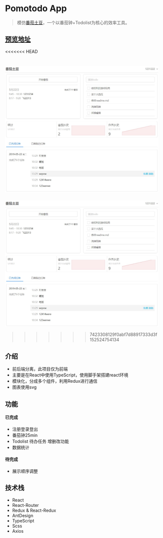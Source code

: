 # Pomotodo App
> 模仿[番茄土豆](https://pomotodo.com/app/)，一个以番茄钟+Todolist为核心的效率工具。

## [预览地址](https://glen-ni.github.io/pomotodo-app/)
<<<<<<< HEAD
  
  ![preview](https://raw.githubusercontent.com/Glen-Ni/pomotodo-app/master/previews/preview-home.jpg)
=======
  ![preview](https://raw.githubusercontent.com/Glen-Ni/pomotodo-app/master/Previews/preview-home.jpg)
>>>>>>> 7423308129f0abf7d88917333d3f152524754134

## 介绍
- 前后端分离，此项目仅为前端
- 主要是在React中使用TypeScript，使用脚手架搭建react环境
- 模块化，分成多个组件，利用Redux进行通信
- 图表使用svg

## 功能
#### 已完成
- 注册登录登出
- 番茄钟25min
- Todolist 待办任务 增删改功能
- 数据统计
#### 待完成
- 展示顺序调整


## 技术栈
- React
- React-Router
- Redux & React-Redux
- AntDesign
- TypeScript
- Scss
- Axios
  
